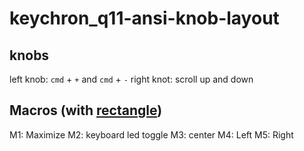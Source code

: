 # keychron_q11-ansi-knob-layout

## knobs
left knob: `cmd` + `+` and `cmd` + `-`
right knot: scroll up and down

## Macros (with [rectangle](https://rectangleapp.com/))
M1: Maximize
M2: keyboard led toggle
M3: center
M4: Left
M5: Right 
